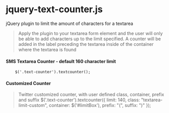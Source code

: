jquery-text-counter.js
======================

jQuery plugin to limit the amount of characters for a textarea

> Apply the plugin to your textarea form element and the user will only be able to add characters up to the limit specified.  A counter will be added in the label preceding the textarea inside of the container where the textarea is found

#### SMS Textarea Counter - default 160 character limit
		$('.text-counter').textcounter();

#### Customized Counter
> Twitter customized counter, with user defined class, container, prefix and suffix
		$('.text-counter').textcounter({
			limit: 140,
			class: "textarea-limit-custom",
			container: $('#limitBox'),
			prefix: "(",
			suffix: ")"
		});